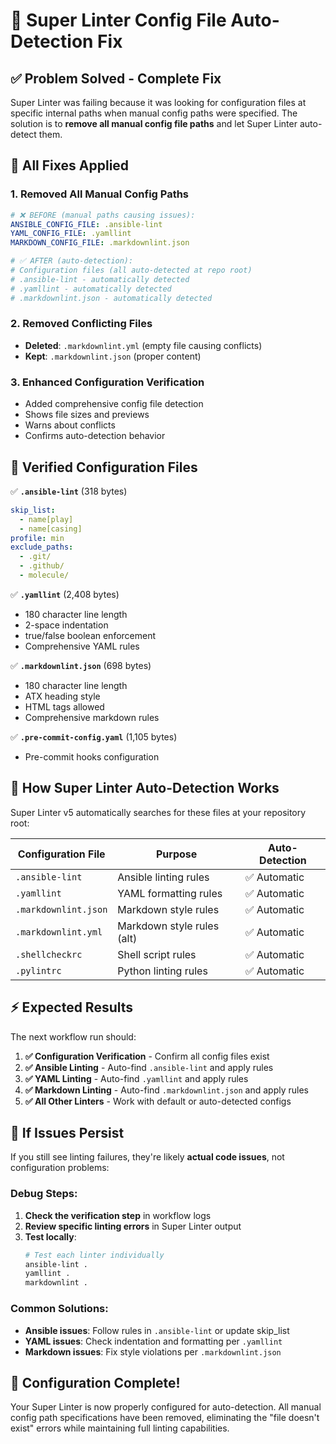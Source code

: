 # 🔧 Super Linter Config File Auto-Detection Fix

## ✅ Problem Solved - Complete Fix

Super Linter was failing because it was looking for configuration files at specific internal paths when manual config paths were specified. The solution is to **remove all manual config file paths** and let Super Linter auto-detect them.

## 🔨 All Fixes Applied

### 1. **Removed All Manual Config Paths**
```yaml
# ❌ BEFORE (manual paths causing issues):
ANSIBLE_CONFIG_FILE: .ansible-lint
YAML_CONFIG_FILE: .yamllint
MARKDOWN_CONFIG_FILE: .markdownlint.json

# ✅ AFTER (auto-detection):
# Configuration files (all auto-detected at repo root)
# .ansible-lint - automatically detected
# .yamllint - automatically detected  
# .markdownlint.json - automatically detected
```

### 2. **Removed Conflicting Files**
- **Deleted**: `.markdownlint.yml` (empty file causing conflicts)
- **Kept**: `.markdownlint.json` (proper content)

### 3. **Enhanced Configuration Verification**
- Added comprehensive config file detection
- Shows file sizes and previews
- Warns about conflicts
- Confirms auto-detection behavior

## 📁 Verified Configuration Files

✅ **`.ansible-lint`** (318 bytes)
```yaml
skip_list:
  - name[play]
  - name[casing]
profile: min
exclude_paths:
  - .git/
  - .github/
  - molecule/
```

✅ **`.yamllint`** (2,408 bytes)
- 180 character line length
- 2-space indentation
- true/false boolean enforcement
- Comprehensive YAML rules

✅ **`.markdownlint.json`** (698 bytes)
- 180 character line length
- ATX heading style
- HTML tags allowed
- Comprehensive markdown rules

✅ **`.pre-commit-config.yaml`** (1,105 bytes)
- Pre-commit hooks configuration

## 🎯 How Super Linter Auto-Detection Works

Super Linter v5 automatically searches for these files at your repository root:

| Configuration File | Purpose | Auto-Detection |
|-------------------|---------|----------------|
| `.ansible-lint` | Ansible linting rules | ✅ Automatic |
| `.yamllint` | YAML formatting rules | ✅ Automatic |
| `.markdownlint.json` | Markdown style rules | ✅ Automatic |
| `.markdownlint.yml` | Markdown style rules (alt) | ✅ Automatic |
| `.shellcheckrc` | Shell script rules | ✅ Automatic |
| `.pylintrc` | Python linting rules | ✅ Automatic |

## ⚡ Expected Results

The next workflow run should:

1. **✅ Configuration Verification** - Confirm all config files exist
2. **✅ Ansible Linting** - Auto-find `.ansible-lint` and apply rules
3. **✅ YAML Linting** - Auto-find `.yamllint` and apply rules  
4. **✅ Markdown Linting** - Auto-find `.markdownlint.json` and apply rules
5. **✅ All Other Linters** - Work with default or auto-detected configs

## 🚨 If Issues Persist

If you still see linting failures, they're likely **actual code issues**, not configuration problems:

### Debug Steps:
1. **Check the verification step** in workflow logs
2. **Review specific linting errors** in Super Linter output
3. **Test locally**:
   ```bash
   # Test each linter individually
   ansible-lint .
   yamllint .
   markdownlint .
   ```

### Common Solutions:
- **Ansible issues**: Follow rules in `.ansible-lint` or update skip_list
- **YAML issues**: Check indentation and formatting per `.yamllint`  
- **Markdown issues**: Fix style violations per `.markdownlint.json`

## 🎉 Configuration Complete!

Your Super Linter is now properly configured for auto-detection. All manual config path specifications have been removed, eliminating the "file doesn't exist" errors while maintaining full linting capabilities.
